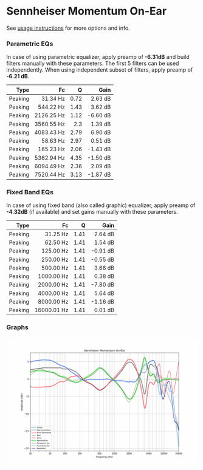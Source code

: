 # Sennheiser Momentum On-Ear
See [usage instructions](https://github.com/jaakkopasanen/AutoEq#usage) for more options and info.

### Parametric EQs
In case of using parametric equalizer, apply preamp of **-6.31dB** and build filters manually
with these parameters. The first 5 filters can be used independently.
When using independent subset of filters, apply preamp of **-6.21 dB**.

| Type    | Fc         |    Q | Gain     |
|--------:|-----------:|-----:|---------:|
| Peaking | 31.34 Hz   | 0.72 | 2.63 dB  |
| Peaking | 544.22 Hz  | 1.43 | 3.62 dB  |
| Peaking | 2126.25 Hz | 1.12 | -6.60 dB |
| Peaking | 3560.55 Hz | 2.3  | 1.39 dB  |
| Peaking | 4083.43 Hz | 2.79 | 6.90 dB  |
| Peaking | 58.63 Hz   | 2.97 | 0.51 dB  |
| Peaking | 165.23 Hz  | 2.06 | -1.43 dB |
| Peaking | 5362.94 Hz | 4.35 | -1.50 dB |
| Peaking | 6094.49 Hz | 2.36 | 2.09 dB  |
| Peaking | 7520.44 Hz | 3.13 | -1.87 dB |

### Fixed Band EQs
In case of using fixed band (also called graphic) equalizer, apply preamp of **-4.32dB**
(if available) and set gains manually with these parameters.

| Type    | Fc          |    Q | Gain     |
|--------:|------------:|-----:|---------:|
| Peaking | 31.25 Hz    | 1.41 | 2.64 dB  |
| Peaking | 62.50 Hz    | 1.41 | 1.54 dB  |
| Peaking | 125.00 Hz   | 1.41 | -0.91 dB |
| Peaking | 250.00 Hz   | 1.41 | -0.55 dB |
| Peaking | 500.00 Hz   | 1.41 | 3.66 dB  |
| Peaking | 1000.00 Hz  | 1.41 | 0.38 dB  |
| Peaking | 2000.00 Hz  | 1.41 | -7.80 dB |
| Peaking | 4000.00 Hz  | 1.41 | 5.64 dB  |
| Peaking | 8000.00 Hz  | 1.41 | -1.16 dB |
| Peaking | 16000.01 Hz | 1.41 | 0.01 dB  |

### Graphs
![](./Sennheiser%20Momentum%20On-Ear.png)